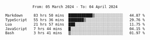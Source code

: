 <div align="center">
<p style="text-align: center;">
<!--START_SECTION:waka-->

```txt
From: 05 March 2024 - To: 04 April 2024

Markdown     83 hrs 50 mins  ███████████▒░░░░░░░░░░░░░   44.87 %
TypeScript   55 hrs 36 mins  ███████▒░░░░░░░░░░░░░░░░░   29.76 %
Lua          21 hrs 57 mins  ███░░░░░░░░░░░░░░░░░░░░░░   11.75 %
JavaScript   7 hrs 44 mins   █░░░░░░░░░░░░░░░░░░░░░░░░   04.15 %
Bash         3 hrs 41 mins   ▒░░░░░░░░░░░░░░░░░░░░░░░░   01.97 %
```

<!--END_SECTION:waka-->
</p>
</div>
